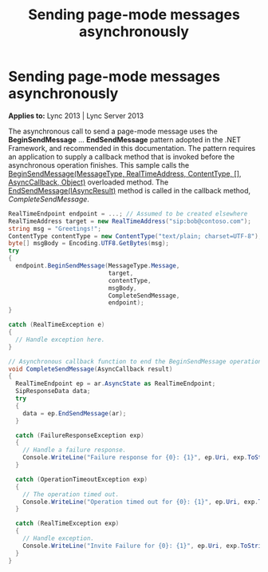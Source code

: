 ﻿---
title: Sending page-mode messages asynchronously
TOCTitle: Sending page-mode messages asynchronously
ms:assetid: cfbc3cd0-f357-40e7-b6c3-8bc0d78493e1
ms:mtpsurl: https://msdn.microsoft.com/en-us/library/Dn466050(v=office.15)
ms:contentKeyID: 57103043
ms.date: 07/25/2014
mtps_version: v=office.15
dev_langs:
- csharp
---

# Sending page-mode messages asynchronously


**Applies to:** Lync 2013 | Lync Server 2013

The asynchronous call to send a page-mode message uses the **BeginSendMessage** … **EndSendMessage** pattern adopted in the .NET Framework, and recommended in this documentation. The pattern requires an application to supply a callback method that is invoked before the asynchronous operation finishes. This sample calls the [BeginSendMessage(MessageType, RealTimeAddress, ContentType, \[\], AsyncCallback, Object)](https://msdn.microsoft.com/en-us/library/hh161734\(v=office.15\)) overloaded method. The [EndSendMessage(IAsyncResult)](https://msdn.microsoft.com/en-us/library/hh382471\(v=office.15\)) method is called in the callback method, *CompleteSendMessage*.

```csharp
RealTimeEndpoint endpoint = ...; // Assumed to be created elsewhere
RealTimeAddress target = new RealTimeAddress("sip:bob@contoso.com");
string msg = "Greetings!";
ContentType contentType = new ContentType("text/plain; charset=UTF-8");
byte[] msgBody = Encoding.UTF8.GetBytes(msg);
try
{
  endpoint.BeginSendMessage(MessageType.Message,
                            target,
                            contentType,
                            msgBody,
                            CompleteSendMessage,
                            endpoint);
}

catch (RealTimeException e)
{
  // Handle exception here.
}

// Asynchronous callback function to end the BeginSendMessage operation.
void CompleteSendMessage(AsyncCallback result)
{
  RealTimeEndpoint ep = ar.AsyncState as RealTimeEndpoint;
  SipResponseData data;
  try
  {
    data = ep.EndSendMessage(ar);
  }

  catch (FailureResponseException exp)
  {
    // Handle a failure response.
    Console.WriteLine("Failure response for {0}: {1}", ep.Uri, exp.ToString());
  }

  catch (OperationTimeoutException exp)
  {
    // The operation timed out.
    Console.WriteLine("Operation timed out for {0}: {1}", ep.Uri, exp.ToString());
  }

  catch (RealTimeException exp)
  {
    // Handle exception.
    Console.WriteLine("Invite Failure for {0}: {1}", ep.Uri, exp.ToString());
  }
}
```

